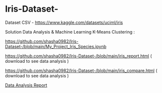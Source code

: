 # Iris-Dataset-

Dataset CSV - https://www.kaggle.com/datasets/uciml/iris

Solution Data Analysis & Machine Learning K-Means Clustering :

https://github.com/shasha0982/Iris-Dataset-/blob/main/My_Project_Iris_Species.ipynb

https://github.com/shasha0982/Iris-Dataset-/blob/main/iris_report.html ( download to see data analysis )

https://github.com/shasha0982/Iris-Dataset-/blob/main/iris_compare.html ( download to see data analysis )


<a href="https://iris_report.html/">Data Analysis Report</a>




